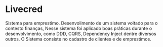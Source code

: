 # Livecred
Sistema para emprestimo.
Desenvolimento de um sistema voltado para o contesto finanças,
Nesse sistema foi aplicado boas práticas durante o desenvolvimento, como DDD, CQRS, Dependency Inject dentre diversos outros.
O Sistema consiste no cadastro de clientes e de emprestimos.
